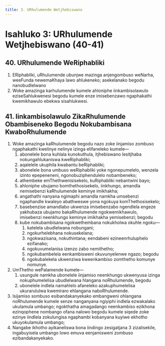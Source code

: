 ```yaml
---
title: 3. URhulumende Wetjhebiswano
---
```


# Isahluko 3: URhulumende Wetjhebiswano (40-41)

## 40. URhulumende WeRiphabliki

1.	ERiphabliki, uRhulumende ubunjwe mazinga anjengombuso weNarha, weeFunda newemaKhaya lawo ahlukeneko; asekelanako begodu nanobudlelwano
2.	Woke amazinga karhulumende kumele ahloniphe iinkambisolawulo eziseSahlukwenesi begodu kumele enze imisebenzawo ngaphakathi kwemikhawulo ebekwa sisahlukwesi.

## 41. Iinkambisolawulo ZikaRhulumende Obambiseneko Begodu Nokubambisana KwaboRhulumende

1.	Woke amazinga kaRhulumende begodu nazo zoke iinjamiso zombuso ngaphakathi kwelinye nelinye izinga elifaneleko kumele—
	1.	abonelele bona kuhlala kunokuthula, itjhebiswano lesitjhaba nokungahlukaniswa kweRiphabliki;
	1.	aqalelele ukuphila kwabantu beRiphabliki;
	1.	abonelele bona umbuso weRiphabliki yoke ngonepumelelo, wenzela izinto epepeneneni, ngonobuziphendulelo nobambeneko;
	1.	athembeke emThethwenisisekelo, kuRiphabliki nebantwini bayo;
	1.	ahloniphe ubujamo bomthethosisekelo, iinkhungo, amandla nemisebenzi kaRhulumende keminye imikhakha;
	1.	angathathi nanyana ngimaphi amandla namkha umsebenzi ngaphandle kwaleyo abathweswe yona ngokuya komThethosisekelo;
	1.	basebenzise amandlabo ukwenza imisebenzabo ngendlela engeze yakhubaza ubujamo bakaRhulumende ngokwemikhawulo, imisebenzi neenkhungo keminye imikhakha yemisebenzi; begodu
	1.	kube nokubambisana ngokwethembana nokukholwa okuhle ngoku—
		1.	katelela ubudlelwana nobungani;
		1.	ngokurhelebhana nokusekelana;
		1.	ngokwazisana, nokuthintana; eendabeni ezineenrhuluphelo ezifanako;
		1.	ngokuvumelanisa izenzo zabo nemithetho;
		1.	ngokubambelela eenkambisweni okuvunyelenwe ngazo; begodu
		1.	ngokubalekela ukwenziwa kweenkambiso zomthetho komunye nomunye.
2.	UmThetho wePalamende kumele—
	1.	usungule namkha ubonelele iinjamiso neenkhungo ukwenyusa izinga nokuphumelelisa ubudlelwana hlangana noRhulumende, begodu
	1.	ubonelele indlela namahlelo afaneleko azakuphumelelisa ukurarululwa kwemiraro ehlangana naboRhulumende.
3.	Isijamiso sombuso esibandakanyekako embangweni ohlangana noRhulumende kumele senze nanganyana ngiyiphi indlela ezwakalako ukulamula umbango; ngokthatha amagadango neenkambiso ezikhona ezinqophene nombango ofana nalowo begodu kumele siqede zoke ezinye iindlela zokulungisa ngaphambi kobanyana kuyiwe ekhotho ukuyokulamula umbango;
4.	Nangabe ikhotho ayikaneliswa bona iindingo zesigatjana 3 zizalisekile, ingabuyisela umbango lowo emuva eenjamisweni zombuso ezibandakanyekako.